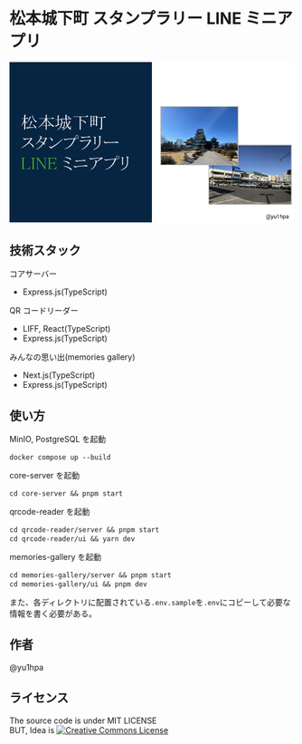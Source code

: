# 松本城下町 スタンプラリー LINE ミニアプリ

![](./docs/main-slide.png)

## 技術スタック

コアサーバー

- Express.js(TypeScript)

QR コードリーダー

- LIFF, React(TypeScript)
- Express.js(TypeScript)

みんなの思い出(memories gallery)

- Next.js(TypeScript)
- Express.js(TypeScript)

## 使い方

MinIO, PostgreSQL を起動

```
docker compose up --build
```

core-server を起動

```
cd core-server && pnpm start
```

qrcode-reader を起動

```
cd qrcode-reader/server && pnpm start
cd qrcode-reader/ui && yarn dev
```

memories-gallery を起動

```
cd memories-gallery/server && pnpm start
cd memories-gallery/ui && pnpm dev
```

また、各ディレクトリに配置されている`.env.sample`を`.env`にコピーして必要な情報を書く必要がある。

## 作者

@yu1hpa

## ライセンス

The source code is under MIT LICENSE  
BUT, Idea is <a rel="license" href="http://creativecommons.org/licenses/by-nc/4.0/"><img alt="Creative Commons License" style="border-width:0" src="https://i.creativecommons.org/l/by-nc/4.0/88x31.png" /></a><br />
